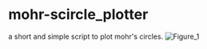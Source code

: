 # mohr-scircle_plotter
a short and simple script to plot mohr's circles.
![Figure_1](https://user-images.githubusercontent.com/74127575/210968493-754e0d8b-97e9-4116-bf2a-6e93803ffe17.png)
